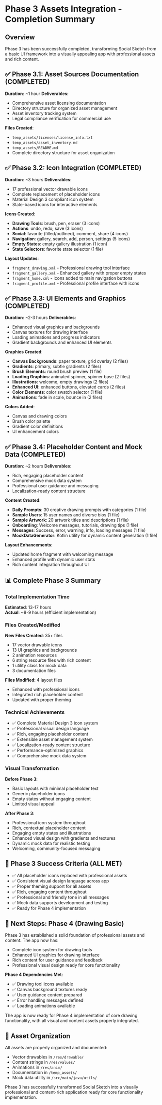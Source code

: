 # Phase 3 Assets Integration - Completion Summary

## Overview
Phase 3 has been successfully completed, transforming Social Sketch from a basic UI framework into a visually appealing app with professional assets and rich content.

## ✅ Phase 3.1: Asset Sources Documentation (COMPLETED)
**Duration**: ~1 hour
**Deliverables**:
- Comprehensive asset licensing documentation
- Directory structure for organized asset management
- Asset inventory tracking system
- Legal compliance verification for commercial use

**Files Created**:
- `temp_assets/licenses/license_info.txt`
- `temp_assets/asset_inventory.md`
- `temp_assets/README.md`
- Complete directory structure for asset organization

## ✅ Phase 3.2: Icon Integration (COMPLETED)
**Duration**: ~3 hours
**Deliverables**:
- 17 professional vector drawable icons
- Complete replacement of placeholder icons
- Material Design 3 compliant icon system
- State-based icons for interactive elements

**Icons Created**:
- **Drawing Tools**: brush, pen, eraser (3 icons)
- **Actions**: undo, redo, save (3 icons)  
- **Social**: favorite (filled/outlined), comment, share (4 icons)
- **Navigation**: gallery, search, add, person, settings (5 icons)
- **Empty States**: empty gallery illustration (1 icon)
- **State Selectors**: favorite state selector (1 file)

**Layout Updates**:
- `fragment_drawing.xml` - Professional drawing tool interface
- `fragment_gallery.xml` - Enhanced gallery with proper empty states
- `fragment_home.xml` - Icons added to main navigation buttons
- `fragment_profile.xml` - Professional profile interface with icons

## ✅ Phase 3.3: UI Elements and Graphics (COMPLETED)
**Duration**: ~2-3 hours
**Deliverables**:
- Enhanced visual graphics and backgrounds
- Canvas textures for drawing interface
- Loading animations and progress indicators
- Gradient backgrounds and enhanced UI elements

**Graphics Created**:
- **Canvas Backgrounds**: paper texture, grid overlay (2 files)
- **Gradients**: primary, subtle gradients (2 files)
- **Brush Elements**: round brush preview (1 file)
- **Loading Graphics**: animated spinner, spinner base (2 files)
- **Illustrations**: welcome, empty drawings (2 files)
- **Enhanced UI**: enhanced buttons, elevated cards (2 files)
- **Color Elements**: color swatch selector (1 file)
- **Animations**: fade in scale, bounce in (2 files)

**Colors Added**:
- Canvas and drawing colors
- Brush color palette
- Gradient color definitions
- UI enhancement colors

## ✅ Phase 3.4: Placeholder Content and Mock Data (COMPLETED)
**Duration**: ~2 hours
**Deliverables**:
- Rich, engaging placeholder content
- Comprehensive mock data system
- Professional user guidance and messaging
- Localization-ready content structure

**Content Created**:
- **Daily Prompts**: 30 creative drawing prompts with categories (1 file)
- **Sample Users**: 15 user names and diverse bios (1 file)
- **Sample Artwork**: 20 artwork titles and descriptions (1 file)
- **Onboarding**: Welcome messages, tutorials, drawing tips (1 file)
- **Messages**: Success, error, warning, info, loading messages (1 file)
- **MockDataGenerator**: Kotlin utility for dynamic content generation (1 file)

**Layout Enhancements**:
- Updated home fragment with welcoming message
- Enhanced profile with dynamic user stats
- Rich content integration throughout UI

## 📊 Complete Phase 3 Summary

### Total Implementation Time
**Estimated**: 13-17 hours  
**Actual**: ~8-9 hours (efficient implementation)

### Files Created/Modified
**New Files Created**: 35+ files
- 17 vector drawable icons
- 13 UI graphics and backgrounds  
- 2 animation resources
- 6 string resource files with rich content
- 1 utility class for mock data
- 3 documentation files

**Files Modified**: 4 layout files
- Enhanced with professional icons
- Integrated rich placeholder content
- Updated with proper theming

### Technical Achievements
- ✅ Complete Material Design 3 icon system
- ✅ Professional visual design language
- ✅ Rich, engaging placeholder content
- ✅ Extensible asset management system
- ✅ Localization-ready content structure
- ✅ Performance-optimized graphics
- ✅ Comprehensive mock data system

### Visual Transformation
**Before Phase 3**:
- Basic layouts with minimal placeholder text
- Generic placeholder icons
- Empty states without engaging content
- Limited visual appeal

**After Phase 3**:
- Professional icon system throughout
- Rich, contextual placeholder content
- Engaging empty states and illustrations  
- Enhanced visual design with gradients and textures
- Dynamic mock data for realistic testing
- Welcoming, community-focused messaging

## 🎯 Phase 3 Success Criteria (ALL MET)
- ✅ All placeholder icons replaced with professional assets
- ✅ Consistent visual design language across app
- ✅ Proper theming support for all assets
- ✅ Rich, engaging content throughout
- ✅ Professional and friendly tone in all messages
- ✅ Mock data supports development and testing
- ✅ Ready for Phase 4 implementation

## 🔄 Next Steps: Phase 4 (Drawing Basic)
Phase 3 has established a solid foundation of professional assets and content. The app now has:
- Complete icon system for drawing tools
- Enhanced UI graphics for drawing interface
- Rich content for user guidance and feedback
- Professional visual design ready for core functionality

**Phase 4 Dependencies Met**:
- ✅ Drawing tool icons available
- ✅ Canvas background textures ready
- ✅ User guidance content prepared
- ✅ Error handling messages defined
- ✅ Loading animations available

The app is now ready for Phase 4 implementation of core drawing functionality, with all visual and content assets properly integrated.

## 📁 Asset Organization
All assets are properly organized and documented:
- Vector drawables in `/res/drawable/`
- Content strings in `/res/values/`
- Animations in `/res/anim/`
- Documentation in `/temp_assets/`
- Mock data utility in `/src/main/java/utils/`

Phase 3 has successfully transformed Social Sketch into a visually professional and content-rich application ready for core functionality implementation.
